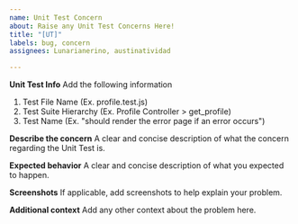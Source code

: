 ```yaml
---
name: Unit Test Concern
about: Raise any Unit Test Concerns Here!
title: "[UT]"
labels: bug, concern
assignees: Lunarianerino, austinatividad

---
```


**Unit Test Info**
Add the following information
1. Test File Name (Ex. profile.test.js)
2. Test Suite Hierarchy (Ex. Profile Controller > get_profile)
3. Test Name (Ex. "should render the error page if an error occurs")

**Describe the concern**
A clear and concise description of what the concern regarding the Unit Test is.

**Expected behavior**
A clear and concise description of what you expected to happen.

**Screenshots**
If applicable, add screenshots to help explain your problem.

**Additional context**
Add any other context about the problem here.
